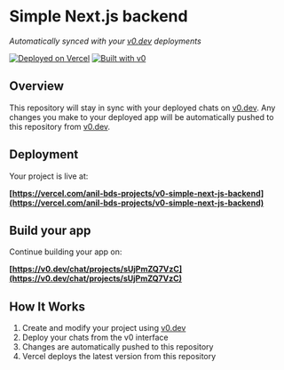 # Simple Next.js backend

*Automatically synced with your [v0.dev](https://v0.dev) deployments*

[![Deployed on Vercel](https://img.shields.io/badge/Deployed%20on-Vercel-black?style=for-the-badge&logo=vercel)](https://vercel.com/anil-bds-projects/v0-simple-next-js-backend)
[![Built with v0](https://img.shields.io/badge/Built%20with-v0.dev-black?style=for-the-badge)](https://v0.dev/chat/projects/sUjPmZQ7VzC)

## Overview

This repository will stay in sync with your deployed chats on [v0.dev](https://v0.dev).
Any changes you make to your deployed app will be automatically pushed to this repository from [v0.dev](https://v0.dev).

## Deployment

Your project is live at:

**[https://vercel.com/anil-bds-projects/v0-simple-next-js-backend](https://vercel.com/anil-bds-projects/v0-simple-next-js-backend)**

## Build your app

Continue building your app on:

**[https://v0.dev/chat/projects/sUjPmZQ7VzC](https://v0.dev/chat/projects/sUjPmZQ7VzC)**

## How It Works

1. Create and modify your project using [v0.dev](https://v0.dev)
2. Deploy your chats from the v0 interface
3. Changes are automatically pushed to this repository
4. Vercel deploys the latest version from this repository